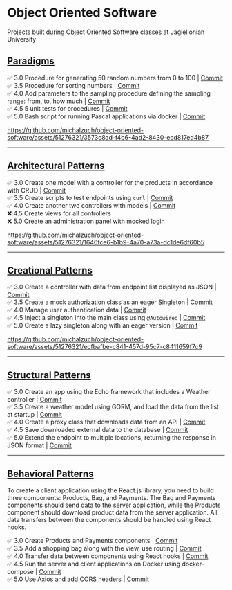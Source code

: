 # Object Oriented Software

Projects built during Object Oriented Software classes at Jagiellonian University

## [Paradigms](https://github.com/michalzuch/object-oriented-software/tree/main/Paradigms)

✅ 3.0 Procedure for generating 50 random numbers from 0 to 100 | [Commit](https://github.com/michalzuch/object-oriented-software/commit/070099d08661e984fb45f45992285c855896182f)  
✅ 3.5 Procedure for sorting numbers | [Commit](https://github.com/michalzuch/object-oriented-software/commit/e43abf3bb7b28e199a9a677e6af9b86ce2f24707)  
✅ 4.0 Add parameters to the sampling procedure defining the sampling range: from, to, how much | [Commit](https://github.com/michalzuch/object-oriented-software/commit/215ca357d8b200a82c3630738c9bddd4028cf9a4)  
✅ 4.5 5 unit tests for procedures | [Commit](https://github.com/michalzuch/object-oriented-software/commit/6f5ef20114189fa3631e41f3c56fb63994a95439)  
✅ 5.0 Bash script for running Pascal applications via docker | [Commit](https://github.com/michalzuch/object-oriented-software/commit/a6a9c2b9050aaedd082899cdcb801f97a32c7195)

https://github.com/michalzuch/object-oriented-software/assets/51276321/3573c8ad-f4b6-4ad2-8430-ecd817ed4b87

---

## [Architectural Patterns](https://github.com/michalzuch/object-oriented-software/tree/main/Architectural%20Patterns)

✅ 3.0 Create one model with a controller for the products in accordance with CRUD | [Commit](https://github.com/michalzuch/object-oriented-software/commit/0e1ac3cf875b5375d815296183c79d9774a09013)  
✅ 3.5 Create scripts to test endpoints using `curl` | [Commit](https://github.com/michalzuch/object-oriented-software/commit/d20baea97d1e34238cb30db485cbde64ded8befc)  
✅ 4.0 Create another two controllers with models | [Commit](https://github.com/michalzuch/object-oriented-software/commit/62c7c0405f54f1e6745ff9f18962eb60c54b6b09)  
❌ 4.5 Create views for all controllers  
❌ 5.0 Create an administration panel with mocked login

https://github.com/michalzuch/object-oriented-software/assets/51276321/1646fce6-b1b9-4a70-a73a-dc1de6df60b5

---

## [Creational Patterns](https://github.com/michalzuch/object-oriented-software/tree/main/Creational%20Patterns)

✅ 3.0 Create a controller with data from endpoint list displayed as JSON | [Commit](https://github.com/michalzuch/object-oriented-software/commit/167505ddc11c4a8927cae7906f97e0a7a03729e3)  
✅ 3.5 Create a mock authorization class as an eager Singleton | [Commit](https://github.com/michalzuch/object-oriented-software/commit/1c6614d75926adc890ac7eb0994b61889b67ad99)  
✅ 4.0 Manage user authentication data | [Commit](https://github.com/michalzuch/object-oriented-software/commit/fa9b7993c43d09318e805f8410930a5212a8679a)  
✅ 4.5 Inject a singleton into the main class using `@Autowired` | [Commit](https://github.com/michalzuch/object-oriented-software/commit/f4b97ab5a448ce986f313f57170ed28e91496e4c)  
✅ 5.0 Create a lazy singleton along with an eager version | [Commit](https://github.com/michalzuch/object-oriented-software/commit/bb4151d8c80b5dec5bc4de769dd1207b04d3e30f)

https://github.com/michalzuch/object-oriented-software/assets/51276321/ecfbafbe-c841-457d-95c7-c8411659f7c9

---

## [Structural Patterns](https://github.com/michalzuch/object-oriented-software/tree/main/Structural%20Patterns)

✅ 3.0 Create an app using the Echo framework that includes a Weather controller | [Commit](https://github.com/michalzuch/object-oriented-software/commit/5661addadc9df81b724e295d944b937dbd005280)  
✅ 3.5 Create a weather model using GORM, and load the data from the list at startup | [Commit](https://github.com/michalzuch/object-oriented-software/commit/694fa4543f5431a333a8544c9bb36468da2dcf3a)  
✅ 4.0 Create a proxy class that downloads data from an API | [Commit](https://github.com/michalzuch/object-oriented-software/commit/d69d3fe99c08dc1da09989a89e2a921ff8d26b8d)  
✅ 4.5 Save downloaded external data to the database | [Commit](https://github.com/michalzuch/object-oriented-software/commit/d69d3fe99c08dc1da09989a89e2a921ff8d26b8d)  
✅ 5.0 Extend the endpoint to multiple locations, returning the response in JSON format | [Commit](https://github.com/michalzuch/object-oriented-software/commit/2dfe2238281c7674c422bb58ebe4adf61c838646)

---

## [Behavioral Patterns](https://github.com/michalzuch/object-oriented-software/tree/main/Behavioral%20Patterns)

To create a client application using the React.js library, you need to build three components: Products, Bag, and Payments. The Bag and Payments components should send data to the server application, while the Products component should download product data from the server application. All data transfers between the components should be handled using React hooks.

✅ 3.0 Create Products and Payments components | [Commit](https://github.com/michalzuch/object-oriented-software/commit/5fed65e569c703c8c81fe4d6d6cadc082a10a48f)  
✅ 3.5 Add a shopping bag along with the view, use routing | [Commit](https://github.com/michalzuch/object-oriented-software/commit/f2dcef55acbd5efd6be72a0da5f52631d1d7644d)  
✅ 4.0 Transfer data between components using React hooks | [Commit](https://github.com/michalzuch/object-oriented-software/commit/5fb6310e9876c47bb2765a325536ae1dd864677c)  
✅ 4.5 Run the server and client applications on Docker using docker-compose | [Commit](https://github.com/michalzuch/object-oriented-software/commit/452559366fb220d4235ef5c28e8c117684d6f11c)  
✅ 5.0 Use Axios and add CORS headers | [Commit](https://github.com/michalzuch/object-oriented-software/commit/5fed65e569c703c8c81fe4d6d6cadc082a10a48f)